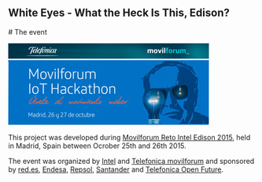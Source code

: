 White Eyes - What the Heck Is This, Edison?
------

# The event

![Movilforum Reto Intel Edison 2015](https://raw.githubusercontent.com/fauria/white-eyes/master/assets/pictures/reto-edison-25-26-madrid.png)

This project was developed during [Movilforum Reto Intel Edison 2015](http://movilforum.com/evento/movilforum-iot-hackathon-madrid-26-y-27-de-octubre), held in Madrid, Spain between Ocrober 25th and 26th 2015.

The event was organized by [Intel](http://www.intel.eu/content/www/eu/en/homepage.html) and [Telefonica movilforum](http://sbc.movilforum.com) and sponsored by [red.es](http://www.red.es/redes/), [Endesa](http://www.endesa.com/en/home), [Repsol](http://www.repsol.com/es_en/), [Santander](https://www.bancosantander.es/es/particulares) and [Telefonica Open Future](https://online.openfuture.org/es/).